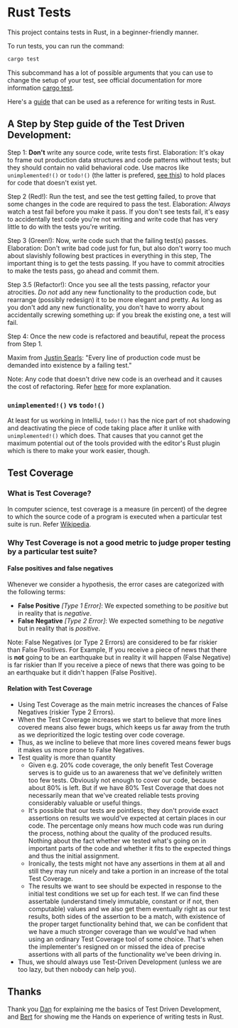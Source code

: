 # Rust Tests

This project contains tests in Rust, in a beginner-friendly manner.

To run tests, you can run the command:

```zsh
cargo test
```
This subcommand has a lot of possible arguments that you can use to change the setup of your test, see official documentation for more information
[cargo test](https://doc.rust-lang.org/cargo/commands/cargo-test.html).

Here's a [guide](https://github.com/utkarshg6/helpful/blob/master/Rust.md#rust-tests) that can be used as a reference for writing tests in Rust.

## A Step by Step guide of the Test Driven Development:

Step 1: **Don't** write any source code, write tests first. Elaboration: It's okay to frame out production data
structures and code patterns without tests; but they should contain no valid behavioral code. Use macros
like `unimplemented!()` or `todo!()` (the latter is prefered, [see this](#unimplemented-vs-todo)) to hold places for code that doesn't exist yet.

Step 2 (Red!): Run the test, and see the test getting failed, to prove that some changes in the code are required to pass
the test. Elaboration: _Always_ watch a test fail before you make it pass. If you don't see tests fail,
it's easy to accidentally test code you're not writing and write code that has very little to do with the
tests you're writing.

Step 3 (Green!): Now, write code such that the failing test(s) passes. Elaboration: Don't write bad code just for
fun, but also don't worry too much about slavishly following best practices in everything in this step,
The important thing is to get the tests passing. If you have to commit atrocities to make the tests pass,
go ahead and commit them.

Step 3.5 (Refactor!): Once you see all the tests passing, refactor your atrocities. _Do not_ add any new functionality
to the production code, but rearrange (possibly redesign) it to be more elegant and pretty. As long as
you don't add any new functionality, you don't have to worry about accidentally screwing something up:
if you break the existing one, a test will fail.

Step 4: Once the new code is refactored and beautiful, repeat the process from Step 1.

Maxim from [Justin Searls](https://github.com/searls): "Every line of production code must be
demanded into existence by a failing test."

Note: Any code that doesn't drive new code is an overhead and it causes the cost of refactoring.
Refer [here](https://github.com/utkarshg6/rust-tests/commit/c8219592c26fc2fcc32b805e3670bd0666c2e235#diff-b1a35a68f14e696205874893c07fd24fdb88882b47c23cc0e0c80a30c7d53759R33) for more explanation.

### `unimplemented!()` vs `todo!()`
At least for us working in IntelliJ, `todo!()` has the nice part of not shadowing and deactivating the piece of code taking place after it unlike with `unimplemented!()` which does. That causes that you cannot get the maximum potential out of the tools provided with the editor's Rust plugin which is there to make your work easier, though.  

## Test Coverage

### What is Test Coverage?

In computer science, test coverage is a measure (in percent) of the degree to which the source code of a program is executed when a particular test suite is run. Refer [Wikipedia](https://en.wikipedia.org/wiki/Code_coverage).

### Why Test Coverage is not a good metric to judge proper testing by a particular test suite?

#### False positives and false negatives

Whenever we consider a hypothesis, the error cases are categorized with the following terms:

- **False Positive** _[Type 1 Error]_: We expected something to be _positive_ but in reality that is _negative_.
- **False Negative** _[Type 2 Error]_: We expected something to be _negative_ but in reality that is _positive_.

Note: False Negatives (or Type 2 Errors) are considered to be far riskier than False Positives. For Example, If you receive a piece of news that there is **not** going to be an earthquake but in reality it will happen (False Negative) is far riskier than If you receive a piece of news that there was going to be an earthquake but it didn't happen (False Positive).

#### Relation with Test Coverage

* Using Test Coverage as the main metric increases the chances of False Negatives (riskier Type 2 Errors).
* When the Test Coverage increases we start to believe that more lines covered means also fewer bugs, which keeps us far away from the truth as we deprioritized the logic testing over code coverage.
* Thus, as we incline to believe that more lines covered means fewer bugs it makes us more prone to False Negatives.
* Test quality is more than quantity
  * Given e.g. 20% code coverage, the only benefit Test Coverage serves is to guide us to an awareness that we've definitely written too few tests. Obviously not enough to cover our code, because about 80% is left. But if we have 80% Test Coverage that does not necessarily mean that we've created reliable tests proving considerably valuable or useful things.
  * It's possible that our tests are pointless; they don't provide exact assertions on results we would've expected at certain places in our code. The percentage only means how much code was run during the process, nothing about the quality of the produced results. Nothing about the fact whether we tested what's going on in important parts of the code and whether it fits to the expected things and thus the initial assignment.
  * Ironically, the tests might not have any assertions in them at all and still they may run nicely and take a portion in an increase of the total Test Coverage. 
  * The results we want to see should be expected in response to the initial test conditions we set up for each test. If we can find these assertable (understand timely immutable, constant or if not, then computable) values and we also get them eventually right as our test results, both sides of the assertion to be a match, with existence of the proper target functionality behind that, we can be confident that we have a much stronger coverage than we would've had when using an ordinary Test Coverage tool of some choice. That's when the implementer's resigned on or missed the idea of precise assertions with all parts of the functionality we've been driving in.  
* Thus, we should always use Test-Driven Development (unless we are too lazy, but then nobody can help you).

## Thanks

Thank you [Dan](https://github.com/dnwiebe) for explaining me the basics of Test Driven Development, and [Bert](https://github.com/bertllll) for showing me the Hands on experience of writing tests in Rust.
